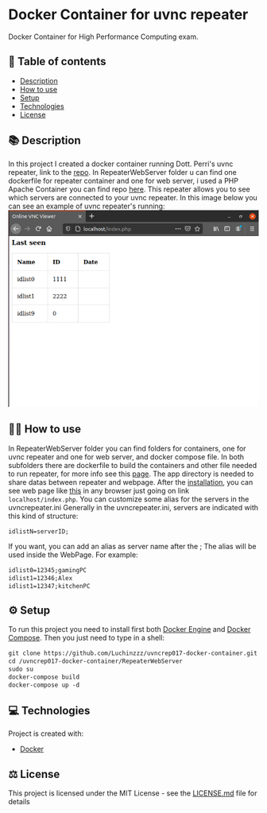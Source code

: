# Docker Container for uvnc repeater
Docker Container for High Performance Computing exam.

##  :pencil: Table of contents
* [Description](#description)
* [How to use](#how-to-use)
* [Setup](#setup)
* [Technologies](#technologies)
* [License](#license)


## :books: Description <a name="description"/>
In this project I created a docker container running Dott. Perri's uvnc repeater, link to the [repo](https://github.com/DamianoP/uvncrep017-ws). In RepeaterWebServer folder u can find one dockerfile for repeater container and one for web server, i used a PHP Apache Container you can find repo [here](https://github.com/geerlingguy/php-apache-container). This repeater allows you to see which servers are connected to your uvnc repeater. In this image below you can see an example of uvnc repeater's running:
<a name="image"/>
![alt text](https://github.com/Luchinzzz/uvncrep017-docker-container/blob/main/example.jpeg) 

## :man_technologist: How to use <a name="how-to-use"/>
In RepeaterWebServer folder you can find folders for containers, one for uvnc repeater and one for web server, and docker compose file. In both subfolders there are dockerfile to build the containers and other file needed to run repeater, for more info see this [page](https://github.com/DamianoP/uvncrep017-ws). The app directory is needed to share datas between repeater and webpage. 
After the [installation](#setup), you can see web page like [this](#image) in any browser just going on link ``` localhost/index.php```.
You can customize some alias for the servers in the uvncrepeater.ini
Generally in the uvncrepeater.ini, servers are indicated with this kind of structure:
```
idlistN=serverID;
```
If you want, you can add an alias as server name after the ;
The alias will be used inside the WebPage.
For example:
```
idlist0=12345;gamingPC
idlist1=12346;Alex
idlist1=12347;kitchenPC
```
## :gear: Setup <a name="setup"/>
To run this project you need to install first both [Docker Engine](https://docs.docker.com/engine/install/) and [Docker Compose](https://docs.docker.com/compose/install/). Then you just need to type in a shell:
```
git clone https://github.com/Luchinzzz/uvncrep017-docker-container.git
cd /uvncrep017-docker-container/RepeaterWebServer
sudo su
docker-compose build
docker-compose up -d
```
## :computer: Technologies <a name="technologies"/>
Project is created with:
* [Docker](https://www.docker.com/)

## :balance_scale: License  <a name="license"/>
This project is licensed under the MIT License - see the [LICENSE.md](LICENSE) file for details

